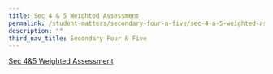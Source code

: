 ```yaml
---
title: Sec 4 & 5 Weighted Assessment
permalink: /student-matters/secondary-four-n-five/sec-4-n-5-weighted-assessment/
description: ""
third_nav_title: Secondary Four & Five
---
```

[Sec 4&5 Weighted Assessment](https://for.edu.sg/2023-nss-t2wa-s45)